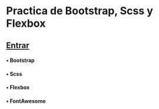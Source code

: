 # Practica de Bootstrap, Scss y Flexbox  
## [Entrar](https://nachokai.github.io/bootstrap-scss/)  
#### • Bootstrap  
#### • Scss  
#### • Flexbox  
#### • FontAwesome  
